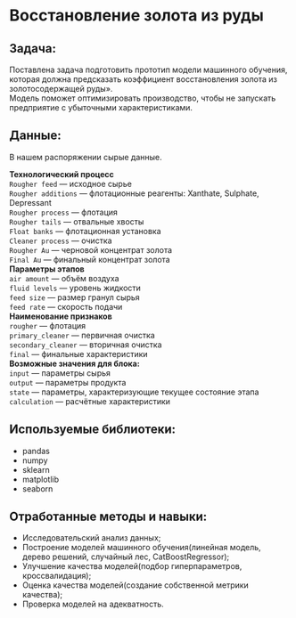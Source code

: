 # Восстановление золота из руды
## Задача:
Поставлена задача подготовить прототип модели машинного обучения, которая должна предсказать коэффициент восстановления золота из золотосодержащей руды». \
Модель поможет оптимизировать производство, чтобы не запускать предприятие с убыточными характеристиками.
## Данные:
В нашем распоряжении сырые данные.  

**Технологический процесс**  
`Rougher feed` — исходное сырье  
`Rougher additions` — флотационные реагенты: Xanthate, Sulphate, Depressant  
`Rougher process`  — флотация  
`Rougher tails` — отвальные хвосты  
`Float banks` — флотационная установка  
`Cleaner process` — очистка  
`Rougher Au` — черновой концентрат золота  
`Final Au` — финальный концентрат золота  
**Параметры этапов**  
`air amount` — объём воздуха  
`fluid levels` — уровень жидкости  
`feed size` — размер гранул сырья  
`feed rate` — скорость подачи  
**Наименование признаков**  
`rougher` — флотация  
`primary_cleaner` — первичная очистка  
`secondary_cleaner` — вторичная очистка  
`final` — финальные характеристики  
**Возможные значения для блока:**  
`input` — параметры сырья  
`output` — параметры продукта  
`state` — параметры, характеризующие текущее состояние этапа  
`calculation` — расчётные характеристики

## Используемые библиотеки:
* pandas
* numpy
* sklearn
* matplotlib
* seaborn

## Отработанные методы и навыки:
* Исследовательский анализ данных;
* Построение моделей машинного обучения(линейная модель, дерево решений, случайный лес, CatBoostRegressor);
* Улучшение качества моделей(подбор гиперпараметров, кроссвалидация);
* Оценка качества моделей(создание собственной метрики качества);
* Проверка моделей на адекватность.
